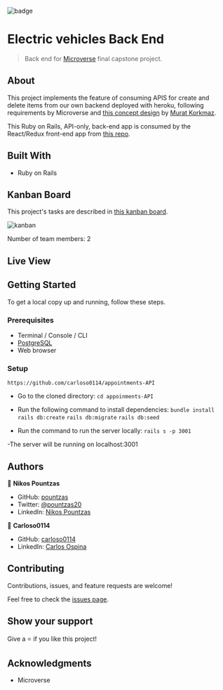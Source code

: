 ![badge](https://img.shields.io/badge/Microverse-blueviolet)

# Electric vehicles Back End

> Back end for [Microverse](https://microverse.io) final capstone project.

## About

This project implements the feature of consuming APIS for create and delete items from our own backend deployed with heroku, following requirements by Microverse and [this concept design](https://www.behance.net/gallery/26425031/Vespa-Responsive-Redesign) by [Murat Korkmaz](https://www.behance.net/muratk).

This Ruby on Rails, API-only, back-end app is consumed by the React/Redux front-end app from [this repo](https://github.com/pountzas/ev_test_drive).

## Built With

- Ruby on Rails

## Kanban Board

This project's tasks are described in [this kanban board](https://github.com/carloso0114/appointments-API/projects/1).

![kanban](https://user-images.githubusercontent.com/14119855/138367885-5fac4c25-2d61-419e-a64c-a421623735be.png)

Number of team members: 2

## Live View

<!-- to do -->

## Getting Started

To get a local copy up and running, follow these steps.

### Prerequisites

- Terminal / Console / CLI
- [PostgreSQL](https://www.postgresql.org/download/)
- Web browser

### Setup

`https://github.com/carloso0114/appointments-API`

- Go to the cloned directory:
`cd appoinments-API`

- Run the following command to install dependencies:
`bundle install`
`rails db:create`
`rails db:migrate`
`rails db:seed`

- Run the command to run the server locally:
`rails s -p 3001`

-The server will be running on localhost:3001

## Authors

👤 **Nikos Pountzas**

- GitHub: [pountzas](https://github.com/pountzas)
- Twitter: [@pountzas20](https://twitter.com/pountzas20)
- LinkedIn: [Nikos Pountzas](https://www.linkedin.com/in/nikos-pountzas/)

👤 **Carloso0114**

- GitHub: [carloso0114](https://github.com/carloso0114)
- LinkedIn: [Carlos Ospina](https://www.linkedin.com/in/carlosospina/)

## Contributing

Contributions, issues, and feature requests are welcome!

Feel free to check the [issues page](https://github.com/carloso0114/appointments-API/issues).

## Show your support

Give a ⭐️ if you like this project!

## Acknowledgments

- Microverse
